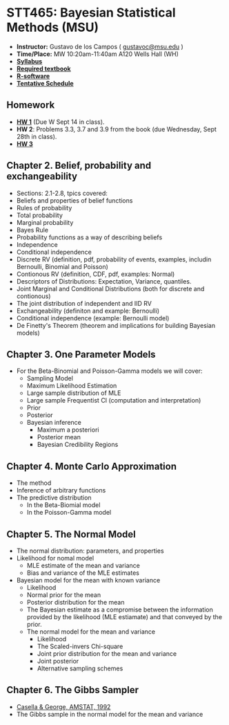 # STT465: Bayesian Statistical Methods (MSU)


* **Instructor:** Gustavo de los Campos ( gustavoc@msu.edu )
* **Time/Place:** MW 10:20am-11:40am A120 Wells Hall (WH)   
* **[Syllabus](https://github.com/gdlc/STT465/blob/master/STT465_Syllabus.pdf)**
* **[Required textbook](http://www.stat.washington.edu/people/pdhoff/book.php)**
* **[R-software](http://www.r-project.org/)**
* **[Tentative Schedule](https://github.com/gdlc/STT465/blob/master/SCHEDULE.pdf)**

## Homework
 * **[HW 1](https://www.dropbox.com/s/xj5uf9540udtdje/HW1_STT465.pdf?dl=0)** (Due W Sept 14 in class).
 * **HW 2**: Problems 3.3, 3.7 and 3.9 from the book (due  Wednesday, Sept 28th in class).
 * **[HW 3](https://github.com/gdlc/STT465/blob/master/HW3.md)**
## Chapter 2. Belief, probability and exchangeability

 * Sections: 2.1-2.8, tpics covered:
  * Beliefs and properties of belief functions
  * Rules of probability
   * Total probability
   * Marginal probability
   * Bayes Rule
  * Probability functions as a way of describing beliefs
  * Independence
  * Conditional independence
  * Discrete RV (definition, pdf, probability of events, examples, includin Bernoulli, Binomial and Poisson)
  * Contionous RV (definition, CDF, pdf, examples: Normal)
  * Descriptors of Distributions: Expectation, Variance, quantiles.
  * Joint Marginal and Conditional Distributions (both for discrete and contionous)
  * The joint distribution of independent and IID RV
  * Exchangeability (definiton and example: Bernoulli)
  * Conditional independence (example: Bernoulli model)
  * De Finetty's Theorem (theorem and implications for building Bayesian models)
 
## Chapter 3. One Parameter Models
 * For the Beta-Binomial and Poisson-Gamma models we will cover:
    * Sampling Model
    * Maximum Likelihood Estimation
    * Large sample distribution of MLE
    * Large sample Frequentist CI (computation and interpretation)
    * Prior
    * Posterior
    * Bayesian inference
      * Maximum a posteriori
      * Posterior mean
      * Bayesian Credibility Regions

## Chapter 4. Monte Carlo Approximation
  * The method
  * Inference of arbitrary functions
  * The predictive distribution
    * In the Beta-Biomial model
    * In the Poisson-Gamma model

## Chapter 5. The Normal Model
  * The normal distribution: parameters, and properties
  * Likelihood for nomal model
    * MLE estimate of the mean and variance
    * Bias and variance of the MLE estimates
  * Bayesian model for the mean with known variance
    * Likelihood
    * Normal prior for the mean
    * Posterior distribution for the mean
    * The Bayesian estimate as a compromise between the information provided by the likelihood (MLE estiamate) and that conveyed by the prior.
    * The normal model for the mean and variance
      * Likelihood
      * The Scaled-invers Chi-square
      * Joint prior distribution for the mean and variance
      * Joint posterior
      * Alternative sampling schemes
## Chapter 6. The Gibbs Sampler
   * [Casella & George, AMSTAT, 1992](http://www.jstor.org/stable/2685208?Search=yes&resultItemClick=true&searchText=casella&searchText=the&searchText=gibbs&searchText=sampler&searchText=1992&searchUri=%2Faction%2FdoBasicSearch%3FQuery%3Dcasella%2Bthe%2Bgibbs%2Bsampler%2B1992%26amp%3Bacc%3Doff%26amp%3Bwc%3Don%26amp%3Bfc%3Doff%26amp%3Bgroup%3Dnone&seq=1#page_scan_tab_contents)
   * The Gibbs sample in the normal model for the mean and variance

